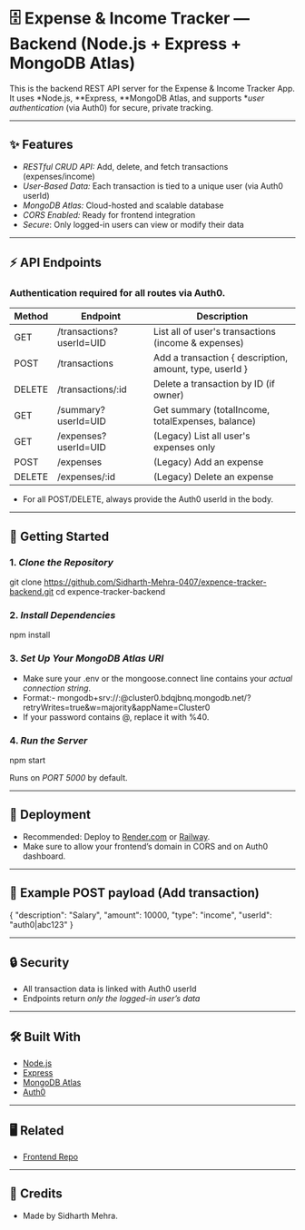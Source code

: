 # 🗄️ Expense & Income Tracker — Backend (Node.js + Express + MongoDB Atlas)

This is the backend REST API server for the Expense & Income Tracker App.  
It uses *Node.js, **Express, **MongoDB Atlas, and supports **user authentication* (via Auth0) for secure, private tracking.

---

## ✨ Features

- *RESTful CRUD API:* Add, delete, and fetch transactions (expenses/income)
- *User-Based Data:* Each transaction is tied to a unique user (via Auth0 userId)
- *MongoDB Atlas:* Cloud-hosted and scalable database
- *CORS Enabled:* Ready for frontend integration
- *Secure*: Only logged-in users can view or modify their data

---

## ⚡ API Endpoints

### Authentication required for all routes via Auth0.

| Method | Endpoint                  | Description                                  |
|--------|---------------------------|----------------------------------------------|
| GET    | /transactions?userId=UID | List all of user's transactions (income & expenses) |
| POST   | /transactions           | Add a transaction { description, amount, type, userId } |
| DELETE | /transactions/:id       | Delete a transaction by ID (if owner)        |
| GET    | /summary?userId=UID     | Get summary (totalIncome, totalExpenses, balance) |
| GET    | /expenses?userId=UID    | (Legacy) List all user's expenses only       |
| POST   | /expenses               | (Legacy) Add an expense                      |
| DELETE | /expenses/:id           | (Legacy) Delete an expense                   |

- For all POST/DELETE, always provide the Auth0 userId in the body.

---

## 🚦 Getting Started

### 1. *Clone the Repository*

git clone https://github.com/Sidharth-Mehra-0407/expence-tracker-backend.git
cd expence-tracker-backend

### 2. *Install Dependencies*

npm install

### 3. *Set Up Your MongoDB Atlas URI*
- Make sure your .env or the mongoose.connect line contains your *actual connection string*.
- Format:- mongodb+srv://<username>:<password>@cluster0.bdqjbnq.mongodb.net/?retryWrites=true&w=majority&appName=Cluster0
- If your password contains @, replace it with %40.

### 4. *Run the Server*

npm start

Runs on *PORT 5000* by default.

---

## 🚀 Deployment

- Recommended: Deploy to [Render.com](https://render.com/) or [Railway](https://railway.app/).
- Make sure to allow your frontend’s domain in CORS and on Auth0 dashboard.

---

## 📎 Example POST payload (Add transaction)

{
"description": "Salary",
"amount": 10000,
"type": "income",
"userId": "auth0|abc123"
}

---

## 🔒 Security

- All transaction data is linked with Auth0 userId
- Endpoints return *only the logged-in user’s data*

---

## 🛠️ Built With

- [Node.js](https://nodejs.org/)
- [Express](https://expressjs.com/)
- [MongoDB Atlas](https://www.mongodb.com/cloud/atlas)
- [Auth0](https://auth0.com/)

---

## 🖥️ Related

- [Frontend Repo](https://github.com/Sidharth-Mehra-0407/expence-tracker-frontend)

---

## 🙏 Credits

- Made by Sidharth Mehra.
